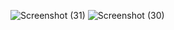 
![Screenshot (31)](https://github.com/user-attachments/assets/4624b755-ac8f-410c-8b88-6dec9c4cd177)
![Screenshot (30)](https://github.com/user-attachments/assets/f33b3e0e-f96b-48fe-95cb-4b53939aec3b)
